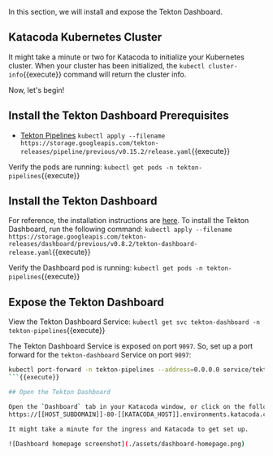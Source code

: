 In this section, we will install and expose the Tekton Dashboard.

## Katacoda Kubernetes Cluster

It might take a minute or two for Katacoda to initialize your Kubernetes
cluster. When your cluster has been initialized, the
`kubectl cluster-info`{{execute}} command will return the cluster info.

Now, let's begin!

## Install the Tekton Dashboard Prerequisites

- [Tekton Pipelines](https://github.com/tektoncd/pipeline/blob/master/docs/install.md)
`kubectl apply --filename https://storage.googleapis.com/tekton-releases/pipeline/previous/v0.15.2/release.yaml`{{execute}}

Verify the pods are running:
`kubectl get pods -n tekton-pipelines`{{execute}}

## Install the Tekton Dashboard

For reference, the installation instructions are [here](https://github.com/tektoncd/dashboard#install-dashboard). To install the Tekton Dashboard, run the following
command:
`kubectl apply --filename https://storage.googleapis.com/tekton-releases/dashboard/previous/v0.8.2/tekton-dashboard-release.yaml`{{execute}}

<!-- `kubectl apply --filename https://storage.googleapis.com/tekton-releases/dashboard/latest/release.yaml`{{execute}} -->

Verify the Dashboard pod is running:
`kubectl get pods -n tekton-pipelines`{{execute}}

## Expose the Tekton Dashboard

View the Tekton Dashboard Service:
`kubectl get svc tekton-dashboard -n tekton-pipelines`{{execute}}

The Tekton Dashboard Service is exposed on port `9097`. So, set up a port forward
for the `tekton-dashboard` Service on port `9097`:

```bash
kubectl port-forward -n tekton-pipelines --address=0.0.0.0 service/tekton-dashboard 80:9097 > /dev/null 2>&1 &
```{{execute}}

## Open the Tekton Dashboard

Open the `Dashboard` tab in your Katacoda window, or click on the following link:
https://[[HOST_SUBDOMAIN]]-80-[[KATACODA_HOST]].environments.katacoda.com/.

It might take a minute for the ingress and Katacoda to get set up.

![Dashboard homepage screenshot](./assets/dashboard-homepage.png)
